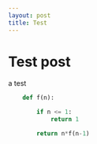 ```yaml
---
layout: post
title: Test
---
```


# Test post

a test


``` python
    def f(n):

        if n <= 1:
            return 1

        return n*f(n-1)
```


